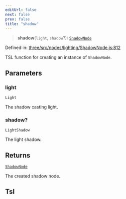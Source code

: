 ```yaml
---
editUrl: false
next: false
prev: false
title: "shadow"
---
```


> **shadow**(`light`, `shadow`?): [`ShadowNode`](/reference/threewebgpu/classes/shadownode/)

Defined in: [three/src/nodes/lighting/ShadowNode.js:812](https://github.com/DefinitelyMaybe/three-i18n/blob/fa57b79433d1c349ffb23a78727299c8d4190136/three/src/nodes/lighting/ShadowNode.js#L812)

TSL function for creating an instance of `ShadowNode`.

## Parameters

### light

`Light`

The shadow casting light.

### shadow?

`LightShadow`

The light shadow.

## Returns

[`ShadowNode`](/reference/threewebgpu/classes/shadownode/)

The created shadow node.

## Tsl
